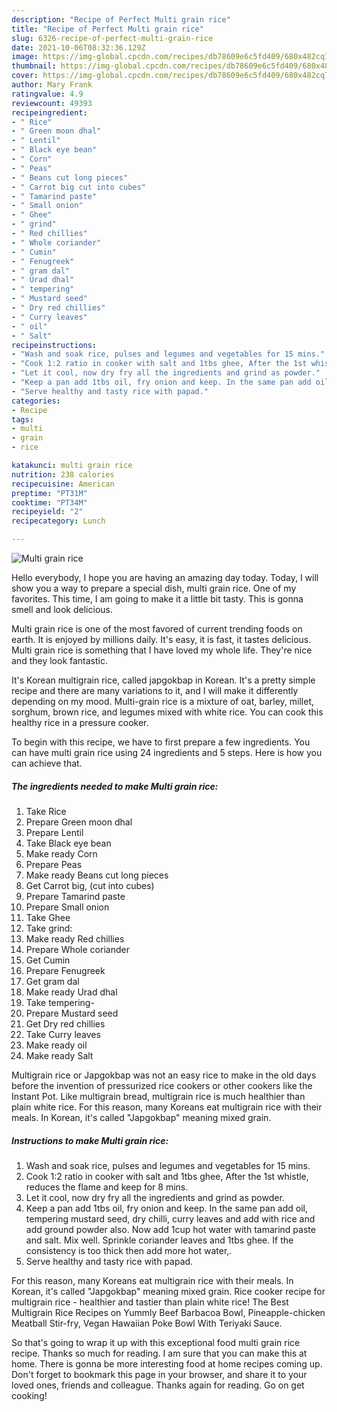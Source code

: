 ```yaml
---
description: "Recipe of Perfect Multi grain rice"
title: "Recipe of Perfect Multi grain rice"
slug: 6326-recipe-of-perfect-multi-grain-rice
date: 2021-10-06T08:32:36.129Z
image: https://img-global.cpcdn.com/recipes/db78609e6c5fd409/680x482cq70/multi-grain-rice-recipe-main-photo.jpg
thumbnail: https://img-global.cpcdn.com/recipes/db78609e6c5fd409/680x482cq70/multi-grain-rice-recipe-main-photo.jpg
cover: https://img-global.cpcdn.com/recipes/db78609e6c5fd409/680x482cq70/multi-grain-rice-recipe-main-photo.jpg
author: Mary Frank
ratingvalue: 4.9
reviewcount: 49393
recipeingredient:
- " Rice"
- " Green moon dhal"
- " Lentil"
- " Black eye bean"
- " Corn"
- " Peas"
- " Beans cut long pieces"
- " Carrot big cut into cubes"
- " Tamarind paste"
- " Small onion"
- " Ghee"
- " grind"
- " Red chillies"
- " Whole coriander"
- " Cumin"
- " Fenugreek"
- " gram dal"
- " Urad dhal"
- " tempering"
- " Mustard seed"
- " Dry red chillies"
- " Curry leaves"
- " oil"
- " Salt"
recipeinstructions:
- "Wash and soak rice, pulses and legumes and vegetables for 15 mins."
- "Cook 1:2 ratio in cooker with salt and 1tbs ghee, After the 1st whistle, reduces the flame and keep for 8 mins."
- "Let it cool, now dry fry all the ingredients and grind as powder."
- "Keep a pan add 1tbs oil, fry onion and keep. In the same pan add oil, tempering mustard seed, dry chilli, curry leaves and add with rice and add ground powder also. Now add 1cup hot water with tamarind paste and salt. Mix well. Sprinkle coriander leaves and 1tbs ghee. If the consistency is too thick then add more hot water,."
- "Serve healthy and tasty rice with papad."
categories:
- Recipe
tags:
- multi
- grain
- rice

katakunci: multi grain rice 
nutrition: 238 calories
recipecuisine: American
preptime: "PT31M"
cooktime: "PT34M"
recipeyield: "2"
recipecategory: Lunch

---
```



![Multi grain rice](https://img-global.cpcdn.com/recipes/db78609e6c5fd409/680x482cq70/multi-grain-rice-recipe-main-photo.jpg)

Hello everybody, I hope you are having an amazing day today. Today, I will show you a way to prepare a special dish, multi grain rice. One of my favorites. This time, I am going to make it a little bit tasty. This is gonna smell and look delicious.

Multi grain rice is one of the most favored of current trending foods on earth. It is enjoyed by millions daily. It's easy, it is fast, it tastes delicious. Multi grain rice is something that I have loved my whole life. They're nice and they look fantastic.

It&#39;s Korean multigrain rice, called japgokbap in Korean. It&#39;s a pretty simple recipe and there are many variations to it, and I will make it differently depending on my mood. Multi-grain rice is a mixture of oat, barley, millet, sorghum, brown rice, and legumes mixed with white rice. You can cook this healthy rice in a pressure cooker.


To begin with this recipe, we have to first prepare a few ingredients. You can have multi grain rice using 24 ingredients and 5 steps. Here is how you can achieve that.

<!--inarticleads1-->

##### The ingredients needed to make Multi grain rice:

1. Take  Rice
1. Prepare  Green moon dhal
1. Prepare  Lentil
1. Take  Black eye bean
1. Make ready  Corn
1. Prepare  Peas
1. Make ready  Beans cut long pieces
1. Get  Carrot big, (cut into cubes)
1. Prepare  Tamarind paste
1. Prepare  Small onion
1. Take  Ghee
1. Take  grind:
1. Make ready  Red chillies
1. Prepare  Whole coriander
1. Get  Cumin
1. Prepare  Fenugreek
1. Get  gram dal
1. Make ready  Urad dhal
1. Take  tempering-
1. Prepare  Mustard seed
1. Get  Dry red chillies
1. Take  Curry leaves
1. Make ready  oil
1. Make ready  Salt


Multigrain rice or Japgokbap was not an easy rice to make in the old days before the invention of pressurized rice cookers or other cookers like the Instant Pot. Like multigrain bread, multigrain rice is much healthier than plain white rice. For this reason, many Koreans eat multigrain rice with their meals. In Korean, it&#39;s called &#34;Japgokbap&#34; meaning mixed grain. 

<!--inarticleads2-->

##### Instructions to make Multi grain rice:

1. Wash and soak rice, pulses and legumes and vegetables for 15 mins.
1. Cook 1:2 ratio in cooker with salt and 1tbs ghee, After the 1st whistle, reduces the flame and keep for 8 mins.
1. Let it cool, now dry fry all the ingredients and grind as powder.
1. Keep a pan add 1tbs oil, fry onion and keep. In the same pan add oil, tempering mustard seed, dry chilli, curry leaves and add with rice and add ground powder also. Now add 1cup hot water with tamarind paste and salt. Mix well. Sprinkle coriander leaves and 1tbs ghee. If the consistency is too thick then add more hot water,.
1. Serve healthy and tasty rice with papad.


For this reason, many Koreans eat multigrain rice with their meals. In Korean, it&#39;s called &#34;Japgokbap&#34; meaning mixed grain. Rice cooker recipe for multigrain rice - healthier and tastier than plain white rice! The Best Multigrain Rice Recipes on Yummly Beef Barbacoa Bowl, Pineapple-chicken Meatball Stir-fry, Vegan Hawaiian Poke Bowl With Teriyaki Sauce. 

So that's going to wrap it up with this exceptional food multi grain rice recipe. Thanks so much for reading. I am sure that you can make this at home. There is gonna be more interesting food at home recipes coming up. Don't forget to bookmark this page in your browser, and share it to your loved ones, friends and colleague. Thanks again for reading. Go on get cooking!
